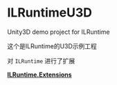 # ILRuntimeU3D
Unity3D demo project for ILRuntime

这个是ILRuntime的U3D示例工程



对 `ILRuntime` 进行了扩展

**[ILRuntime.Extensions](ILRuntimeDemo/Assets/ILRuntime.Extensions/)**